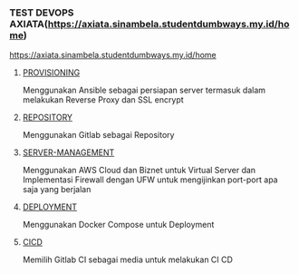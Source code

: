 ### TEST DEVOPS AXIATA(https://axiata.sinambela.studentdumbways.my.id/home)

https://axiata.sinambela.studentdumbways.my.id/home

1. [PROVISIONING](https://github.com/sinambela99/axiata-test/tree/main/1.%20PROVISIONING)

    Menggunakan Ansible sebagai persiapan server termasuk dalam melakukan Reverse Proxy dan SSL encrypt

2. [REPOSITORY](https://github.com/sinambela99/axiata-test/tree/main/2.%20REPOSITORY)

    Menggunakan Gitlab sebagai Repository

3. [SERVER-MANAGEMENT](https://github.com/sinambela99/axiata-test/tree/main/3.%20MANAGEMENT%20%20SERVER)

    Menggunakan AWS Cloud dan Biznet untuk Virtual Server dan Implementasi Firewall dengan UFW untuk mengijinkan port-port apa saja yang berjalan

4. [DEPLOYMENT](https://github.com/sinambela99/axiata-test/tree/main/4.%20DEPLOYMENT)

    Menggunakan Docker Compose untuk Deployment

5. [CICD](https://github.com/sinambela99/axiata-test/tree/main/5.%20CI%20CD)

    Memilih Gitlab CI sebagai media untuk melakukan CI CD
